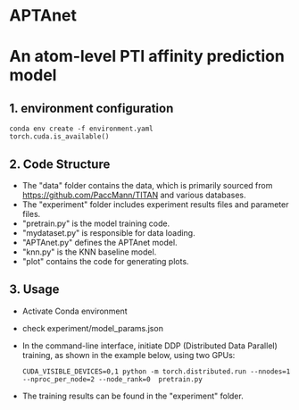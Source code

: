 # APTAnet
# An atom-level PTI affinity prediction model

## 1. environment configuration
```
conda env create -f environment.yaml
torch.cuda.is_available()
```


## 2. Code Structure

- The "data" folder contains the data, which is primarily sourced from https://github.com/PaccMann/TITAN and various databases.
- The "experiment" folder includes experiment results files and parameter files.
- "pretrain.py" is the model training code.
- "mydataset.py" is responsible for data loading.
- "APTAnet.py" defines the APTAnet model.
- "knn.py" is the KNN baseline model.
- "plot" contains the code for generating plots.


## 3. Usage

- Activate Conda environment
- check experiment/model_params.json

- In the command-line interface, initiate DDP (Distributed Data Parallel) training, as shown in the example below, using two GPUs:

  ```
  CUDA_VISIBLE_DEVICES=0,1 python -m torch.distributed.run --nnodes=1 --nproc_per_node=2 --node_rank=0  pretrain.py
  ```

- The training results can be found in the "experiment" folder.
